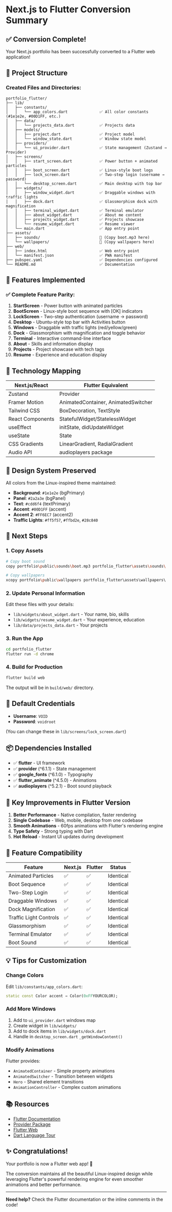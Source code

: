 # Next.js to Flutter Conversion Summary

## ✅ Conversion Complete!

Your Next.js portfolio has been successfully converted to a Flutter web application!

## 📁 Project Structure

### Created Files and Directories:

```
portfolio_flutter/
├── lib/
│   ├── constants/
│   │   └── app_colors.dart              ✅ All color constants (#1e1e2e, #00D1FF, etc.)
│   ├── data/
│   │   └── projects_data.dart           ✅ Projects data
│   ├── models/
│   │   ├── project.dart                 ✅ Project model
│   │   └── window_state.dart            ✅ Window state model
│   ├── providers/
│   │   └── ui_provider.dart             ✅ State management (Zustand → Provider)
│   ├── screens/
│   │   ├── start_screen.dart            ✅ Power button + animated particles
│   │   ├── boot_screen.dart             ✅ Linux-style boot logs
│   │   ├── lock_screen.dart             ✅ Two-step login (username → password)
│   │   └── desktop_screen.dart          ✅ Main desktop with top bar
│   ├── widgets/
│   │   ├── window_widget.dart           ✅ Draggable windows with traffic lights
│   │   ├── dock.dart                    ✅ Glassmorphism dock with magnification
│   │   ├── terminal_widget.dart         ✅ Terminal emulator
│   │   ├── about_widget.dart            ✅ About me content
│   │   ├── projects_widget.dart         ✅ Projects showcase
│   │   └── resume_widget.dart           ✅ Resume viewer
│   └── main.dart                        ✅ App entry point
├── assets/
│   ├── sounds/                          📝 (Copy boot.mp3 here)
│   └── wallpapers/                      📝 (Copy wallpapers here)
├── web/
│   ├── index.html                       ✅ Web entry point
│   └── manifest.json                    ✅ PWA manifest
├── pubspec.yaml                         ✅ Dependencies configured
└── README.md                            ✅ Documentation
```

## 🎨 Features Implemented

### ✅ Complete Feature Parity:

1. **StartScreen** - Power button with animated particles
2. **BootScreen** - Linux-style boot sequence with [OK] indicators
3. **LockScreen** - Two-step authentication (username → password)
4. **Desktop** - Ubuntu-style top bar with Activities button
5. **Windows** - Draggable with traffic lights (red/yellow/green)
6. **Dock** - Glassmorphism with magnification and toggle behavior
7. **Terminal** - Interactive command-line interface
8. **About** - Skills and information display
9. **Projects** - Project showcase with tech tags
10. **Resume** - Experience and education display

## 🔄 Technology Mapping

| Next.js/React | Flutter Equivalent |
|--------------|-------------------|
| Zustand | Provider |
| Framer Motion | AnimatedContainer, AnimatedSwitcher |
| Tailwind CSS | BoxDecoration, TextStyle |
| React Components | StatefulWidget/StatelessWidget |
| useEffect | initState, didUpdateWidget |
| useState | State<T> |
| CSS Gradients | LinearGradient, RadialGradient |
| Audio API | audioplayers package |

## 🎨 Design System Preserved

All colors from the Linux-inspired theme maintained:

- **Background**: `#1e1e2e` (bgPrimary)
- **Panel**: `#2a2a3e` (bgPanel)
- **Text**: `#cdd6f4` (textPrimary)
- **Accent**: `#00D1FF` (accent)
- **Accent 2**: `#FF6EC7` (accent2)
- **Traffic Lights**: `#ff5f57`, `#ffbd2e`, `#28c840`

## 📝 Next Steps

### 1. Copy Assets
```bash
# Copy boot sound
copy portfolio\public\sounds\boot.mp3 portfolio_flutter\assets\sounds\

# Copy wallpapers
xcopy portfolio\public\wallpapers portfolio_flutter\assets\wallpapers\ /E /I
```

### 2. Update Personal Information

Edit these files with your details:
- `lib/widgets/about_widget.dart` - Your name, bio, skills
- `lib/widgets/resume_widget.dart` - Your experience, education
- `lib/data/projects_data.dart` - Your projects

### 3. Run the App

```bash
cd portfolio_flutter
flutter run -d chrome
```

### 4. Build for Production

```bash
flutter build web
```

The output will be in `build/web/` directory.

## 🔐 Default Credentials

- **Username**: `VOID`
- **Password**: `voidroot`

(You can change these in `lib/screens/lock_screen.dart`)

## 📦 Dependencies Installed

- ✅ **flutter** - UI framework
- ✅ **provider** (^6.1.1) - State management
- ✅ **google_fonts** (^6.1.0) - Typography
- ✅ **flutter_animate** (^4.5.0) - Animations
- ✅ **audioplayers** (^5.2.1) - Boot sound playback

## 🚀 Key Improvements in Flutter Version

1. **Better Performance** - Native compilation, faster rendering
2. **Single Codebase** - Web, mobile, desktop from one codebase
3. **Smooth Animations** - 60fps animations with Flutter's rendering engine
4. **Type Safety** - Strong typing with Dart
5. **Hot Reload** - Instant UI updates during development

## 🎯 Feature Compatibility

| Feature | Next.js | Flutter | Status |
|---------|---------|---------|--------|
| Animated Particles | ✅ | ✅ | Identical |
| Boot Sequence | ✅ | ✅ | Identical |
| Two-Step Login | ✅ | ✅ | Identical |
| Draggable Windows | ✅ | ✅ | Identical |
| Dock Magnification | ✅ | ✅ | Identical |
| Traffic Light Controls | ✅ | ✅ | Identical |
| Glassmorphism | ✅ | ✅ | Identical |
| Terminal Emulator | ✅ | ✅ | Identical |
| Boot Sound | ✅ | ✅ | Identical |

## 💡 Tips for Customization

### Change Colors
Edit `lib/constants/app_colors.dart`:
```dart
static const Color accent = Color(0xFFYOURCOLOR);
```

### Add More Windows
1. Add to `ui_provider.dart` windows map
2. Create widget in `lib/widgets/`
3. Add to dock items in `lib/widgets/dock.dart`
4. Handle in `desktop_screen.dart` `_getWindowContent()`

### Modify Animations
Flutter provides:
- `AnimatedContainer` - Simple property animations
- `AnimatedSwitcher` - Transition between widgets
- `Hero` - Shared element transitions
- `AnimationController` - Complex custom animations

## 📚 Resources

- [Flutter Documentation](https://docs.flutter.dev/)
- [Provider Package](https://pub.dev/packages/provider)
- [Flutter Web](https://flutter.dev/web)
- [Dart Language Tour](https://dart.dev/guides/language/language-tour)

## ✨ Congratulations!

Your portfolio is now a Flutter web app! 🎉

The conversion maintains all the beautiful Linux-inspired design while leveraging Flutter's powerful rendering engine for even smoother animations and better performance.

---

**Need help?** Check the Flutter documentation or the inline comments in the code!
